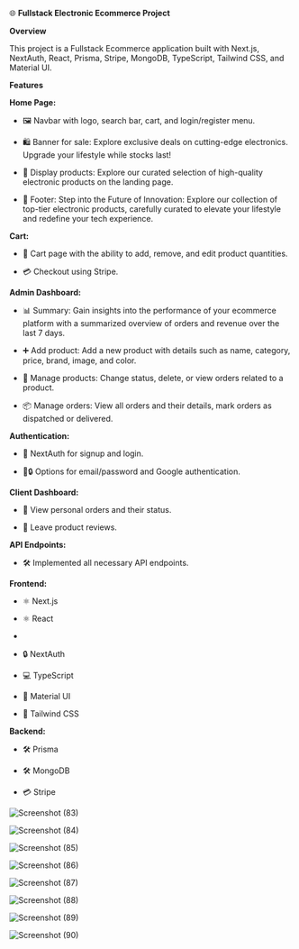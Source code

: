 

🌐 **Fullstack Electronic Ecommerce Project**

**Overview**

This project is a Fullstack Ecommerce application built with Next.js, NextAuth, React, Prisma, Stripe, MongoDB, TypeScript, Tailwind CSS, and Material UI.

**Features**

**Home Page:**

- 🖼️ Navbar with logo, search bar, cart, and login/register menu.

- 🛍️ Banner for sale: Explore exclusive deals on cutting-edge electronics. Upgrade your lifestyle while stocks last!

- 📱 Display products: Explore our curated selection of high-quality electronic products on the landing page.

- 🚀 Footer: Step into the Future of Innovation: Explore our collection of top-tier electronic products, carefully curated to elevate your lifestyle and redefine your tech experience.

**Cart:**

- 🛒 Cart page with the ability to add, remove, and edit product quantities.

- 💳 Checkout using Stripe.

**Admin Dashboard:**

- 📊 Summary: Gain insights into the performance of your ecommerce platform with a summarized overview of orders and revenue over the last 7 days.

- ➕ Add product: Add a new product with details such as name, category, price, brand, image, and color.

- 🔄 Manage products: Change status, delete, or view orders related to a product.

- 📦 Manage orders: View all orders and their details, mark orders as dispatched or delivered.

**Authentication:**

- 🔐 NextAuth for signup and login.

- 📧🔒 Options for email/password and Google authentication.

**Client Dashboard:**

- 📄 View personal orders and their status.

- 💬 Leave product reviews.

**API Endpoints:**

- 🛠 Implemented all necessary API endpoints.

**Frontend:**

- ⚛️ Next.js

- ⚛️ React
- 
- 🔒 NextAuth

- 💻 TypeScript

- 🎨 Material UI

- 🎨 Tailwind CSS

**Backend:**

- 🛠 Prisma

- 🛠 MongoDB

- 💳 Stripe




![Screenshot (83)](https://github.com/Ahmed-hessen/E-shop/assets/128532764/28a5e21d-b98b-44b0-b7ae-efb233f43746)










![Screenshot (84)](https://github.com/Ahmed-hessen/E-shop/assets/128532764/2cd09fa5-ec27-444f-9de3-61a02f57a457)










![Screenshot (85)](https://github.com/Ahmed-hessen/E-shop/assets/128532764/321dc5e5-584f-4ecb-b119-90ea8a5e22b8)










![Screenshot (86)](https://github.com/Ahmed-hessen/E-shop/assets/128532764/4284b8e0-0b8c-4a12-bd7e-9d2b7303a549)










![Screenshot (87)](https://github.com/Ahmed-hessen/E-shop/assets/128532764/082ff6b3-ff5c-468f-910b-b332498352e1)











![Screenshot (88)](https://github.com/Ahmed-hessen/E-shop/assets/128532764/2115a7f3-286c-471b-ad68-21e17083ddcd)









![Screenshot (89)](https://github.com/Ahmed-hessen/E-shop/assets/128532764/3302d5ef-81a8-4eaf-899b-9fc0820fa1eb)










![Screenshot (90)](https://github.com/Ahmed-hessen/E-shop/assets/128532764/f88a3dc9-9935-4e39-8d47-ea3312251503)









